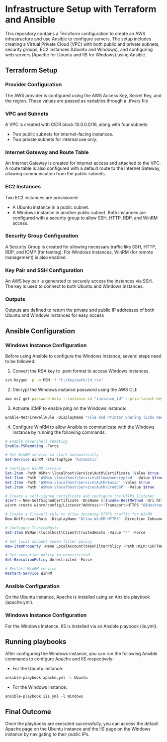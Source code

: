 # Infrastructure Setup with Terraform and Ansible
This repository contains a Terraform configuration to create an AWS infrastructure and use Ansible to configure servers. The setup includes creating a Virtual Private Cloud (VPC) with both public and private subnets, security groups, EC2 instances (Ubuntu and Windows), and configuring web servers (Apache for Ubuntu and IIS for Windows) using Ansible.

## Terraform Setup
### Provider Configuration
The AWS provider is configured using the AWS Access Key, Secret Key, and the region. These values are passed as variables through a .tfvars file

### VPC and Subnets
A VPC is created with CIDR block 10.0.0.0/16, along with four subnets:
- Two public subnets for internet-facing instances.
- Two private subnets for internal use only.

### Internet Gateway and Route Table
An Internet Gateway is created for internet access and attached to the VPC. A route table is also configured with a default route to the Internet Gateway, allowing communication from the public subnets.

### EC2 Instances
Two EC2 instances are provisioned:
- A Ubuntu instance in a public subnet.
- A Windows instance in another public subnet. Both instances are configured with a security group to allow SSH, HTTP, RDP, and WinRM access.

### Security Group Configuration
A Security Group is created for allowing necessary traffic like SSH, HTTP, RDP, and ICMP (for testing). For Windows instances, WinRM (for remote management) is also enabled.

### Key Pair and SSH Configuration
An AWS key pair is generated to securely access the instances via SSH. The key is used to connect to both Ubuntu and Windows instances.

### Outputs
Outputs are defined to return the private and public IP addresses of both Ubuntu and Windows instances for easy access


## Ansible Configuration
### Windows Instance Configuration
Before using Ansible to configure the Windows instance, several steps need to be followed:
1. Convert the RSA key to .pem format to access Windows instances.
```cmd
ssh-keygen -p -m PEM -f "C:/key/path/id_rsa"
```

2. Decrypt the Windows instance password using the AWS CLI:
```cmd
aws ec2 get-password-data --instance-id "instance_id" --priv-launch-key "path_to_rsa_key" --region "aws_region"
```

3. Activate ICMP to enable ping on the Windows instance:
```powershell
Enable-NetFirewallRule -DisplayName "File and Printer Sharing (Echo Request - ICMPv4-In)"
```

4. Configure WinRM to allow Ansible to communicate with the Windows instance by running the following commands:
```powershell
# Enable PowerShell remoting
Enable-PSRemoting -Force

# Set WinRM service to start automatically
Set-Service WinRM -StartupType 'Automatic'

# Configure WinRM service
Set-Item -Path WSMan:\localhost\Service\Auth\Certificate -Value $true
Set-Item -Path 'WSMan:\localhost\Service\AllowUnencrypted' -Value $true
Set-Item -Path 'WSMan:\localhost\Service\Auth\Basic' -Value $true
Set-Item -Path 'WSMan:\localhost\Service\Auth\CredSSP' -Value $true

# Create a self-signed certificate and configure the HTTPS listener
$cert = New-SelfSignedCertificate -DnsName $(Invoke-RestMethod -Uri http://169.254.169.254/latest/meta-data/public-hostname) -CertStoreLocation "cert:\LocalMachine\My"
winrm create winrm/config/Listener?Address=*+Transport=HTTPS "@{Hostname="$(Invoke-RestMethod -Uri http://169.254.169.254/latest/meta-data/public-hostname)";CertificateThumbprint="$($cert.Thumbprint)"}"

# Create a firewall rule to allow incoming HTTPS traffic for WinRM
New-NetFirewallRule -DisplayName "Allow WinRM HTTPS" -Direction Inbound -LocalPort 5986 -Protocol TCP -Action Allow

# Configure TrustedHosts
Set-Item WSMan:\localhost\Client\TrustedHosts -Value "*" -Force

# Set local account token filter policy
New-ItemProperty -Name LocalAccountTokenFilterPolicy -Path HKLM:\SOFTWARE\Microsoft\Windows\CurrentVersion\Policies\System -PropertyType DWord -Value 1 -Force

# Set execution policy to unrestricted
Set-ExecutionPolicy Unrestricted -Force

# Restart WinRM service
Restart-Service WinRM
```

### Ansible Configuration
On the Ubuntu instance, Apache is installed using an Ansible playbook (apache.yml).

### Windows Instance Configuration
For the Windows instance, IIS is installed via an Ansible playbook (iis.yml).

## Running playbooks
After configuring the Windows instance, you can run the following Ansible commands to configure Apache and IIS respectively:

- For the Ubuntu instance:
```bash
ansible-playbook apache.yml -l Ubuntu
```

- For the Windows instance:
```
ansible-playbook iis.yml -l Windows
```

## Final Outcome
Once the playbooks are executed successfully, you can access the default Apache page on the Ubuntu instance and the IIS page on the Windows instance by navigating to their public IPs.

